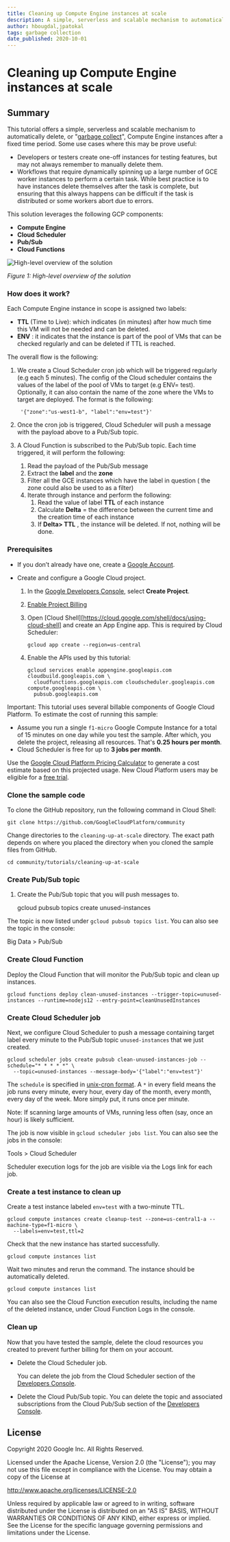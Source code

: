 ```yaml
---
title: Cleaning up Compute Engine instances at scale
description: A simple, serverless and scalable mechanism to automatically delete Compute Engine instances after a fixed time period.
author: hbougdal,jpatokal
tags: garbage collection
date_published: 2020-10-01
---
```


# Cleaning up Compute Engine instances at scale

## Summary

This tutorial offers a simple, serverless and scalable mechanism to automatically delete, or "[garbage collect](https://en.wikipedia.org/wiki/Garbage_collection_(computer_science))", Compute Engine instances after a fixed time period.  Some use cases where this may be prove useful:

* Developers or testers create one-off instances for testing features, but may not always remember to manually delete them.
* Workflows that require dynamically spinning up a large number of GCE worker instances to perform a certain task.  While best practice is to have instances delete themselves after the task is complete, but ensuring that this always happens can be difficult if the task is distributed or some workers abort due to errors.

This solution leverages the following GCP components: 

*   **Compute Engine**
*   **Cloud Scheduler**
*   **Pub/Sub** 
*   **Cloud Functions**

![High-level overview of the solution](images/overview.svg "High-level overview of the solution")

*Figure 1: High-level overview of the solution*

### How does it work? 

Each Compute Engine instance in scope is assigned two labels: 

*   **TTL** (Time to Live): which indicates (in minutes) after how much time this VM will not be needed and can be deleted.
*   **ENV** : it indicates that the instance is part of the pool of VMs that can be checked regularly and can be deleted if TTL is reached. 

The overall flow is the following: 


1. We create a Cloud Scheduler cron job which will be triggered regularly (e.g each 5 minutes). The config of the Cloud scheduler contains the values of the label of the pool of VMs to target (e.g ENV= test). Optionally, it can also contain the name of the zone where the VMs to target are deployed. The format is the following: 

		'{"zone":"us-west1-b", "label":"env=test"}'



2. Once the cron job is triggered, Cloud Scheduler will push a message with the payload above to a Pub/Sub topic. 
3. A Cloud Function is subscribed to the Pub/Sub topic. Each time triggered, it will perform the following: 
    1.  Read the payload of the Pub/Sub message
    2. Extract the **label** and the **zone**
    3. Filter all the GCE instances which have the label in question ( the zone could also be used to as a filter)
    4. Iterate through instance and perform the following: 
        1. Read the value of label **TTL** of each instance 
        2. Calculate **Delta** = the difference between the current time and the creation time of each instance 
        3. If **Delta> TTL** , the instance will be deleted. If not, nothing will be done.


### Prerequisites

* If you don’t already have one, create a
    [Google Account](https://accounts.google.com/SignUp).

* Create and configure a Google Cloud project.
    1. In the [Google Developers Console](https://console.developers.google.com/project), select
      **Create Project**.
    2. [Enable Project Billing](https://support.google.com/cloud/answer/6293499#enable-billing)
    3. Open [Cloud Shell][https://cloud.google.com/shell/docs/using-cloud-shell] and create an App Engine app. This is required by Cloud Scheduler:

           gcloud app create --region=us-central
    
    4. Enable the APIs used by this tutorial:

           gcloud services enable appengine.googleapis.com cloudbuild.googleapis.com \
             cloudfunctions.googleapis.com cloudscheduler.googleapis.com compute.googleapis.com \
             pubsub.googleapis.com
    
Important: This tutorial uses several billable components of Google Cloud
Platform. To estimate the cost of running this sample:

* Assume you run a single `f1-micro` Google Compute Instance for a total of
  15 minutes on one day while you test the sample. After which, you delete
  the project, releasing all resources.  That's **0.25 hours per month**.
* Cloud Scheduler is free for up to **3 jobs per month**.

Use the [Google Cloud Platform Pricing Calculator](https://cloud.google.com/products/calculator/#id=beb5326f-90c3-4842-9c3f-a3761b40fbe3)
to generate a cost estimate based on this projected usage. New Cloud Platform
users may be eligible for a [free trial](http://cloud.google.com/free-trial).

### Clone the sample code

To clone the GitHub repository, run the following command in Cloud Shell:

    git clone https://github.com/GoogleCloudPlatform/community

Change directories to the `cleaning-up-at-scale` directory. The exact path
depends on where you placed the directory when you cloned the sample files from
GitHub.

    cd community/tutorials/cleaning-up-at-scale

### Create Pub/Sub topic

1.  Create the Pub/Sub topic that you will push messages to.

    gcloud pubsub topics create unused-instances

The topic is now listed under `gcloud pubsub topics list`.  You can also see the topic
in the console:

Big Data > Pub/Sub

### Create Cloud Function

Deploy the Cloud Function that will monitor the Pub/Sub topic and clean up instances.

    gcloud functions deploy clean-unused-instances --trigger-topic=unused-instances --runtime=nodejs12 --entry-point=cleanUnusedInstances

### Create Cloud Scheduler job

Next, we configure Cloud Scheduler to push a message containing target label every
minute to the Pub/Sub topic `unused-instances` that we just created.

    gcloud scheduler jobs create pubsub clean-unused-instances-job --schedule="* * * * *" \
      --topic=unused-instances --message-body='{"label":"env=test"}'

The `schedule` is specified in [unix-cron format](https://cloud.google.com/scheduler/docs/configuring/cron-job-schedules).
A `*` in every field means the job runs every minute, every hour, every day of the month,
every month, every day of the week.  More simply put, it runs once per minute.

Note: If scanning large amounts of VMs, running less often (say, once an hour) is likely sufficient.

The job is now visible in `gcloud scheduler jobs list`.  You can also see the jobs 
in the console:

Tools > Cloud Scheduler 

Scheduler execution logs for the job are visible via the Logs link for each job.

### Create a test instance to clean up

Create a test instance labeled `env=test` with a two-minute TTL.

    gcloud compute instances create cleanup-test --zone=us-central1-a --machine-type=f1-micro \
      --labels=env=test,ttl=2

Check that the new instance has started successfully.

    gcloud compute instances list

Wait two minutes and rerun the command.  The instance should be automatically deleted.

    gcloud compute instances list

You can also see the Cloud Function execution results, including the name of the deleted instance, under Cloud Function Logs in the console.

### Clean up

Now that you have tested the sample, delete the cloud resources you created to
prevent further billing for them on your account.

* Delete the Cloud Scheduler job.

    You can delete the job from the Cloud Scheduler section of the
    [Developers Console](https://console.developers.google.com).

* Delete the Cloud Pub/Sub topic.
    You can delete the topic and associated subscriptions from the Cloud Pub/Sub
    section of the [Developers Console](https://console.developers.google.com).


## License

Copyright 2020 Google Inc. All Rights Reserved.

Licensed under the Apache License, Version 2.0 (the "License");
you may not use this file except in compliance with the License.
You may obtain a copy of the License at

http://www.apache.org/licenses/LICENSE-2.0

Unless required by applicable law or agreed to in writing, software
distributed under the License is distributed on an "AS IS" BASIS,
WITHOUT WARRANTIES OR CONDITIONS OF ANY KIND, either express or implied.
See the License for the specific language governing permissions and
limitations under the License.


